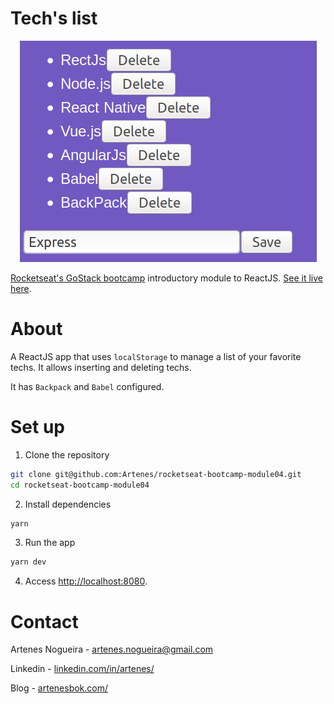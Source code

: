 # Tech's list

<p align="center">
  <a href="http://artenesbok.com/rocketseat-bootcamp-module04/">
    <img src="images/screenshot.png" alt="Tech list screenshot"/>
  </a>
</p>

[Rocketseat's GoStack bootcamp](https://rocketseat.com.br/bootcamp) introductory module to ReactJS. [See it live here](http://artenesbok.com/rocketseat-bootcamp-module04/).

# About

A ReactJS app that uses `localStorage` to manage a list of your favorite techs. It allows inserting and deleting techs.

It has `Backpack` and `Babel` configured.

# Set up

1. Clone the repository
```sh
git clone git@github.com:Artenes/rocketseat-bootcamp-module04.git
cd rocketseat-bootcamp-module04
```

2. Install dependencies
```sh
yarn
```

3. Run the app
```sh
yarn dev
```

4. Access [http://localhost:8080](http://localhost:8080).

# Contact

Artenes Nogueira - [artenes.nogueira@gmail.com](mailto:artenes.nogueira@gmail.com)

Linkedin - [linkedin.com/in/artenes/](https://www.linkedin.com/in/artenes/)

Blog - [artenesbok.com/](http://artenesbok.com/)